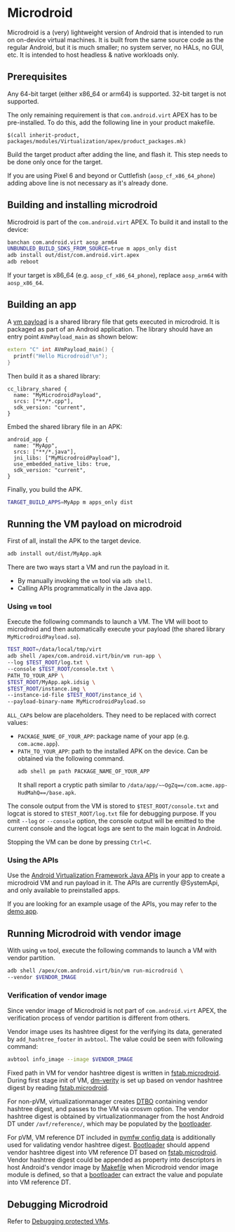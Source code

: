 # Microdroid

Microdroid is a (very) lightweight version of Android that is intended to run on
on-device virtual machines. It is built from the same source code as the regular
Android, but it is much smaller; no system server, no HALs, no GUI, etc. It is
intended to host headless & native workloads only.

## Prerequisites

Any 64-bit target (either x86\_64 or arm64) is supported. 32-bit target is not
supported.

The only remaining requirement is that `com.android.virt` APEX has to be
pre-installed. To do this, add the following line in your product makefile.

```make
$(call inherit-product, packages/modules/Virtualization/apex/product_packages.mk)
```

Build the target product after adding the line, and flash it. This step needs
to be done only once for the target.

If you are using Pixel 6 and beyond or Cuttlefish (`aosp_cf_x86_64_phone`)
adding above line is not necessary as it's already done.

## Building and installing microdroid

Microdroid is part of the `com.android.virt` APEX. To build it and install to
the device:

```sh
banchan com.android.virt aosp_arm64
UNBUNDLED_BUILD_SDKS_FROM_SOURCE=true m apps_only dist
adb install out/dist/com.android.virt.apex
adb reboot
```

If your target is x86\_64 (e.g. `aosp_cf_x86_64_phone`), replace `aosp_arm64`
with `aosp_x86_64`.

## Building an app

A [vm
payload](https://android.googlesource.com/platform/packages/modules/Virtualization/+/refs/heads/master/vm_payload/)
is a shared library file that gets executed in microdroid. It is packaged as
part of an Android application.  The library should have an entry point
`AVmPayload_main` as shown below:

```C++
extern "C" int AVmPayload_main() {
  printf("Hello Microdroid!\n");
}
```

Then build it as a shared library:

```
cc_library_shared {
  name: "MyMicrodroidPayload",
  srcs: ["**/*.cpp"],
  sdk_version: "current",
}
```

Embed the shared library file in an APK:

```
android_app {
  name: "MyApp",
  srcs: ["**/*.java"],
  jni_libs: ["MyMicrodroidPayload"],
  use_embedded_native_libs: true,
  sdk_version: "current",
}
```

Finally, you build the APK.

```sh
TARGET_BUILD_APPS=MyApp m apps_only dist
```

## Running the VM payload on microdroid

First of all, install the APK to the target device.

```sh
adb install out/dist/MyApp.apk
```

There are two ways start a VM and run the payload in it.

* By manually invoking the `vm` tool via `adb shell`.
* Calling APIs programmatically in the Java app.

### Using `vm` tool

Execute the following commands to launch a VM. The VM will boot to microdroid
and then automatically execute your payload (the shared library
`MyMicrodroidPayload.so`).

```sh
TEST_ROOT=/data/local/tmp/virt
adb shell /apex/com.android.virt/bin/vm run-app \
--log $TEST_ROOT/log.txt \
--console $TEST_ROOT/console.txt \
PATH_TO_YOUR_APP \
$TEST_ROOT/MyApp.apk.idsig \
$TEST_ROOT/instance.img \
--instance-id-file $TEST_ROOT/instance_id \
--payload-binary-name MyMicrodroidPayload.so
```

`ALL_CAP`s below are placeholders. They need to be replaced with correct
values:

* `PACKAGE_NAME_OF_YOUR_APP`: package name of your app (e.g. `com.acme.app`).
* `PATH_TO_YOUR_APP`: path to the installed APK on the device. Can be obtained
  via the following command.
  ```sh
  adb shell pm path PACKAGE_NAME_OF_YOUR_APP
  ```
  It shall report a cryptic path similar to `/data/app/~~OgZq==/com.acme.app-HudMahQ==/base.apk`.

The console output from the VM is stored to `$TEST_ROOT/console.txt` and logcat
is stored to `$TEST_ROOT/log.txt` file for debugging purpose. If you omit
`--log` or `--console` option, the console output will be emitted to the
current console and the logcat logs are sent to the main logcat in Android.

Stopping the VM can be done by pressing `Ctrl+C`.

### Using the APIs

Use the [Android Virtualization Framework Java
APIs](https://android.googlesource.com/platform/packages/modules/Virtualization/+/refs/heads/master/javalib/api/system-current.txt)
in your app to create a microdroid VM and run payload in it. The APIs are currently
@SystemApi, and only available to preinstalled apps.

If you are looking for an example usage of the APIs, you may refer to the [demo
app](https://android.googlesource.com/platform/packages/modules/Virtualization/+/refs/heads/master/demo/).


## Running Microdroid with vendor image

With using `vm` tool, execute the following commands to launch a VM with vendor
partition.

```sh
adb shell /apex/com.android.virt/bin/vm run-microdroid \
--vendor $VENDOR_IMAGE
```

### Verification of vendor image

Since vendor image of Microdroid is not part of `com.android.virt` APEX, the
verification process of vendor partition is different from others.

Vendor image uses its hashtree digest for the verifying its data, generated
by `add_hashtree_footer` in `avbtool`. The value could be seen with following
command:

```sh
avbtool info_image --image $VENDOR_IMAGE
```

Fixed path in VM for vendor hashtree digest is written in [fstab.microdroid].
During first stage init of VM, [dm-verity] is set up based on vendor hashtree
digest by reading [fstab.microdroid].

For non-pVM, virtualizationmanager creates [DTBO] containing vendor hashtree
digest, and passes to the VM via crosvm option. The vendor hashtree digest is
obtained by virtualizationmanager from the host Android DT under
`/avf/reference/`, which may be populated by the [bootloader].

For pVM, VM reference DT included in [pvmfw config data] is additionally used
for validating vendor hashtree digest. [Bootloader][bootloader] should append
vendor hashtree digest into VM reference DT based on [fstab.microdroid]. Vendor
hashtree digest could be appended as property into descriptors in host Android's
vendor image by [Makefile] when Microdroid vendor image module is defined, so
that a [bootloader] can extract the value and populate into VM reference DT.

[fstab.microdroid]: fstab.microdroid
[dm-verity]: https://source.android.com/docs/security/features/verifiedboot/dm-verity
[DTBO]: https://android.googlesource.com/platform/external/dtc/+/refs/heads/main/Documentation/dt-object-internal.txt
[pvmfw config data]: ../pvmfw/README.md#configuration-data-format
[bootloader]: https://source.android.com/docs/core/architecture/bootloader
[Makefile]: https://cs.android.com/android/platform/superproject/main/+/main:build/make/core/Makefile

## Debugging Microdroid

Refer to [Debugging protected VMs](../docs/debug/README.md).
